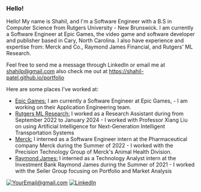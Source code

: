 ### Hello! ###

Hello! My name is Shahil, and I'm a Software Engineer with a B.S in Computer Science from Rutgers University - New Brunswick. I am currently a Software Engineer at Epic Games, the video game and software developer and publisher based in Cary, North Carolina. I also have experience and expertise from: Merck and Co., Raymond James Financial, and Rutgers' ML Research.

Feel free to send me a message through LinkedIn or email me at shahilp@gmail.com also check me out at https://shahil-patel.github.io/portfolio 

Here are some places I've worked at:
 - [Epic Games:](https://www.epicgames.com/site/en-US/home) I am currently a Software Engineer at Epic Games, - I am working on their Application Engineering team.
 - [Rutgers ML Research:](https://cait.rutgers.edu/) I worked as a Research Assistant during from September 2022 to January 2024 - I worked with Professor Xiang Liu on using Artificial Intelligence for Next-Generation Intelligent Transportation Systems
 - [Merck:](https://www.merck.com/) I interned as a Software Engineer intern at the Pharmaceutical company Merck during the Summer of 2022 - I worked with the Precision Technology Group of Merck's Animal Health Division.
 - [Raymond James:](https://www.raymondjames.com/) I interned as a Technology Analyst intern at the Investment Bank Raymond James during the Summer of 2021 - I worked with the Seiler Group focusing on Portfolio and Market Analysis

<a href="mailto:shahilp@gmail.com">![YourEmail@gmail.com](https://img.shields.io/badge/Gmail-D14836?style=for-the-badge&logo=gmail&logoColor=white)</a>
<a href="https://www.linkedin.com/in/shahil-patel/">![LinkedIn](https://img.shields.io/badge/LinkedIn-0077B5?style=for-the-badge&logo=linkedin&logoColor=white)</a>
